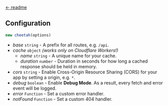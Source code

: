 [← readme](https://github.com/azurystudio/cheetah/blob/dev/guide/overview.md)

## Configuration

```ts
new cheetah(options)
```

- *base* `string` - A prefix for all routes, e.g. `/api`.
- *cache* `object` *(works only on Cloudflare Workers!)*
  - *name* `string` - A unique name for your cache.
  - *duration* `number` - Duration in seconds for how long a cached response should be held in memory.
- *cors* `string` - Enable Cross-Origin Resource Sharing (CORS) for your app by setting a origin, e.g. `*`.
- *debug* `boolean` - Enable **Debug Mode**. As a result, every fetch and error event will be logged.
- *error* `Function` - Set a custom error handler.
- *notFound* `Function` - Set a custom 404 handler.
